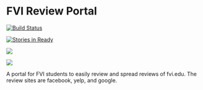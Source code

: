 # FVI Review Portal
[![Build Status](https://travis-ci.org/wordyallen/fvi-reviews.svg?branch=master)](https://travis-ci.org/wordyallen/fvi-reviews)

[![Stories in Ready](https://badge.waffle.io/wordyallen/fvi-reviews.png?label=ready&title=Ready)](http://waffle.io/wordyallen/fvi-reviews)

![](http://www.fvi.edu/wp-content/themes/fvi/images/fvi-logo.png)

![](http://eaglesmiles.com/Portals/0/WebSitesCreative_PostIt/693/d35e1ff5-f132-4fa4-ba3c-7a87e8579898.jpg)

A portal for FVI students to easily review and spread reviews of fvi.edu. The review sites are facebook, yelp, and google.
